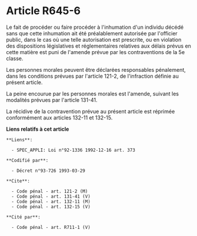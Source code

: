 # Article R645-6

Le fait de procéder ou faire procéder à l'inhumation d'un individu décédé sans que cette inhumation ait été préalablement
autorisée par l'officier public, dans le cas où une telle autorisation est prescrite, ou en violation des dispositions
législatives et réglementaires relatives aux délais prévus en cette matière est puni de l'amende prévue par les
contraventions de la 5e classe.

Les personnes morales peuvent être déclarées responsables pénalement, dans les conditions prévues par l'article 121-2, de
l'infraction définie au présent article.

La peine encourue par les personnes morales est l'amende, suivant les modalités prévues par l'article 131-41.

La récidive de la contravention prévue au présent article est réprimée conformément aux articles 132-11 et 132-15.

**Liens relatifs à cet article**

	**Liens**:

	  - SPEC_APPLI: Loi n°92-1336 1992-12-16 art. 373

	**Codifié par**:

	  - Décret n°93-726 1993-03-29

	**Cite**:

	  - Code pénal - art. 121-2 (M)
	  - Code pénal - art. 131-41 (V)
	  - Code pénal - art. 132-11 (M)
	  - Code pénal - art. 132-15 (V)

	**Cité par**:

	  - Code pénal - art. R711-1 (V)
